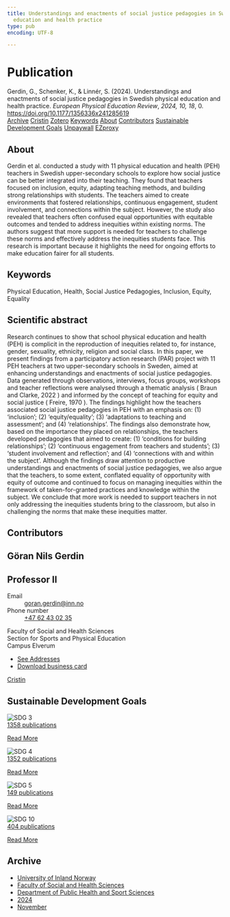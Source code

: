 ```yaml
---
title: Understandings and enactments of social justice pedagogies in Swedish physical
  education and health practice
type: pub
encoding: UTF-8

---
```

<h1>Publication</h1>
<article id="csl-bib-container-8AVLHG99" class="csl-bib-container">
  <div class="csl-bib-body"> <div class="csl-entry">Gerdin, G., Schenker, K., &#38; Linnér, S. (2024). Understandings and enactments of social justice pedagogies in Swedish physical education and health practice. <i>European Physical Education Review</i>, <i>2024, 10, 18</i>, 0. <a href="https://doi.org/10.1177/1356336x241285619">https://doi.org/10.1177/1356336x241285619</a></div> </div>
  <div class="csl-bib-buttons">
    <a href="#taxonomy-article-8AVLHG99" alt="archive" class="csl-bib-button">Archive</a>
    <a href="https://app.cristin.no/results/show.jsf?id=2316700" alt="Cristin" class="csl-bib-button">Cristin</a>
    <a href="http://zotero.org/groups/5881554/items/8AVLHG99" alt="Zotero" class="csl-bib-button">Zotero</a>
    <a href="#keywords-article-8AVLHG99" alt="keywords" class="csl-bib-button">Keywords</a>
    <a href="#about-article-8AVLHG99" alt="about_pub" class="csl-bib-button">About</a>
    <a href="#contributors-article-8AVLHG99" alt="contributors" class="csl-bib-button">Contributors</a>
    <a href="#sdg-article-8AVLHG99" alt="sdg" class="csl-bib-button">Sustainable Development Goals</a>
    <a href="https://journals.sagepub.com/doi/pdf/10.1177/1356336X241285619" alt="Unpaywall" class="csl-bib-button">Unpaywall</a>
    <a href="https://journals.sagepub.com/doi/pdf/10.1177/1356336X241285619" alt="EZproxy" class="csl-bib-button">EZproxy</a>
  </div>
  <div id="csl-bib-meta-container-8AVLHG99"></div>
</article>
<div id="csl-bib-meta-8AVLHG99" class="csl-bib-meta">
  <article id="about-article-8AVLHG99" class="about_pub-article">
    <h1>About</h1>
    Gerdin et al. conducted a study with 11 physical education and health (PEH) teachers in Swedish upper-secondary schools to explore how social justice can be better integrated into their teaching. They found that teachers focused on inclusion, equity, adapting teaching methods, and building strong relationships with students. The teachers aimed to create environments that fostered relationships, continuous engagement, student involvement, and connections within the subject. However, the study also revealed that teachers often confused equal opportunities with equitable outcomes and tended to address inequities within existing norms. The authors suggest that more support is needed for teachers to challenge these norms and effectively address the inequities students face. This research is important because it highlights the need for ongoing efforts to make education fairer for all students.
  </article>
  <article id="keywords-article-8AVLHG99" class="keywords-article">
    <h1>Keywords</h1>
    Physical Education, Health, Social Justice Pedagogies, Inclusion, Equity, Equality
  </article>
  <article id="abstract-article-8AVLHG99" class="abstract-article">
    <h1>Scientific abstract</h1>
    Research continues to show that school physical education and health (PEH) is complicit in the reproduction of inequities related to, for instance, gender, sexuality, ethnicity, religion and social class. In this paper, we present findings from a participatory action research (PAR) project with 11 PEH teachers at two upper-secondary schools in Sweden, aimed at enhancing understandings and enactments of social justice pedagogies. Data generated through observations, interviews, focus groups, workshops and teacher reflections were analysed through a thematic analysis ( Braun and Clarke, 2022 ) and informed by the concept of teaching for equity and social justice ( Freire, 1970 ). The findings highlight how the teachers associated social justice pedagogies in PEH with an emphasis on: (1) ‘inclusion’; (2) ‘equity/equality’; (3) ‘adaptations to teaching and assessment’; and (4) ‘relationships’. The findings also demonstrate how, based on the importance they placed on relationships, the teachers developed pedagogies that aimed to create: (1) ‘conditions for building relationships’; (2) ‘continuous engagement from teachers and students’; (3) ‘student involvement and reflection’; and (4) ‘connections with and within the subject’. Although the findings draw attention to productive understandings and enactments of social justice pedagogies, we also argue that the teachers, to some extent, conflated equality of opportunity with equity of outcome and continued to focus on managing inequities within the framework of taken-for-granted practices and knowledge within the subject. We conclude that more work is needed to support teachers in not only addressing the inequities students bring to the classroom, but also in challenging the norms that make these inequities matter.
  </article>
  <article id="contributors-article-8AVLHG99" class="contributors-article">
    <h1>Contributors</h1>
    <div class="personas"> <div class="vrtx-hinn-person-card"> <div class="photo"> <i class="lar la-user-circle missing-person"></i> </div> <div class="info"> <hgroup><h1>Göran Nils Gerdin</h1> <h2>Professor II</h2> </hgroup><dl> <dt>Email</dt> <dd> <a href="mailto:goran.gerdin@inn.no">goran.gerdin@inn.no</a> </dd> <dt>Phone number</dt> <dd><a href="tel:+4762430235"> +47 62 43 02 35 </a></dd> </dl> <p> Faculty of Social and Health Sciences<br> Section for Sports and Physical Education<br> Campus Elverum </p> <ul class="vrtx-hinn-links"> <li><a href="https://www.inn.no/english/find-an-employee/goran-gerdin.html#vrtx-hinn-addresses">See Addresses</a></li> <li><a href="https://www.inn.no/english/find-an-employee/goran-gerdin.html?vrtx=vcf">Download business card</a></li> </ul> </div> </div> <a href="https://app.cristin.no/persons/show.jsf?id=1768099" alt="Cristin URL" class="personas-cristin">Cristin</a> </div>
  </article>
  <article id="sdg-article-8AVLHG99" class="sdg-article">
    <h1>Sustainable Development Goals</h1>
    <div class="sdg-container"><div id="sdg3" class="sdg">
        <img src="{{< params subfolder >}}images/sdg/sdg03_en.png" class="image" alt="SDG 3">
        <div class="sdg-overlay">
          <a href="{{< params subfolder >}}en/archive/?sdg=3#archive" class="sdg-publication-count"><span>1358</span> publications</a>
          <p><a href="https://sdgs.un.org/goals/goal3" class="sdg-read-more">Read More</a></p>
        </div>
      </div> <div id="sdg4" class="sdg">
        <img src="{{< params subfolder >}}images/sdg/sdg04_en.png" class="image" alt="SDG 4">
        <div class="sdg-overlay">
          <a href="{{< params subfolder >}}en/archive/?sdg=4#archive" class="sdg-publication-count"><span>1352</span> publications</a>
          <p><a href="https://sdgs.un.org/goals/goal4" class="sdg-read-more">Read More</a></p>
        </div>
      </div> <div id="sdg5" class="sdg">
        <img src="{{< params subfolder >}}images/sdg/sdg05_en.png" class="image" alt="SDG 5">
        <div class="sdg-overlay">
          <a href="{{< params subfolder >}}en/archive/?sdg=5#archive" class="sdg-publication-count"><span>149</span> publications</a>
          <p><a href="https://sdgs.un.org/goals/goal5" class="sdg-read-more">Read More</a></p>
        </div>
      </div> <div id="sdg10" class="sdg">
        <img src="{{< params subfolder >}}images/sdg/sdg10_en.png" class="image" alt="SDG 10">
        <div class="sdg-overlay">
          <a href="{{< params subfolder >}}en/archive/?sdg=10#archive" class="sdg-publication-count"><span>404</span> publications</a>
          <p><a href="https://sdgs.un.org/goals/goal10" class="sdg-read-more">Read More</a></p>
        </div>
      </div></div>
  </article>
  <article id="taxonomy-article-8AVLHG99" class="taxonomy-article">
    <h1>Archive</h1>
    <ul>
      <li><a href="{{< params subfolder >}}en/archive/?key=3DCRN523">University of Inland Norway</a></li>
      <li><a href="{{< params subfolder >}}en/archive/?key=IDKFS3MX">Faculty of Social and Health Sciences</a></li>
      <li><a href="{{< params subfolder >}}en/archive/?key=FJXE3Z8X">Department of Public Health and Sport Sciences</a></li>
      <li><a href="{{< params subfolder >}}en/archive/?key=DLUBDP8T">2024</a></li>
      <li><a href="{{< params subfolder >}}en/archive/?key=ANWITLIG">November</a></li>
    </ul>
  </article>
</div>
